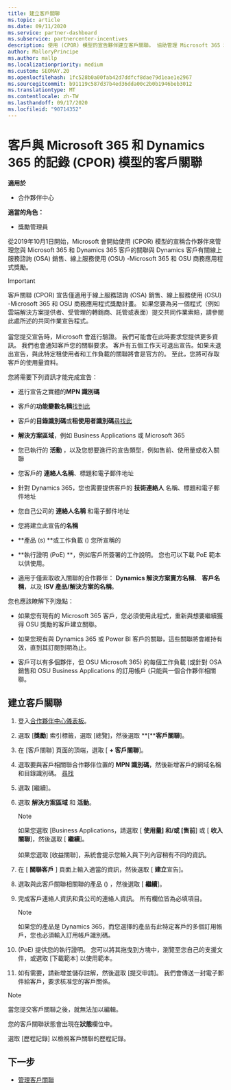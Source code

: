 ```yaml
---
title: 建立客戶關聯
ms.topic: article
ms.date: 09/11/2020
ms.service: partner-dashboard
ms.subservice: partnercenter-incentives
description: 使用 (CPOR) 模型的宣告夥伴建立客戶關聯。 協助管理 Microsoft 365 和 Dynamics 365 客戶的銷售、使用、& 獎勵。
author: MalloryPrincipe
ms.author: mallp
ms.localizationpriority: medium
ms.custom: SEOMAY.20
ms.openlocfilehash: 1fc528b0a00fab42d7ddfcf8dae79d1eae1e2967
ms.sourcegitcommit: b91119c587d37b4ed36dda00c2b0b1946beb3012
ms.translationtype: MT
ms.contentlocale: zh-TW
ms.lasthandoff: 09/17/2020
ms.locfileid: "90714352"
---
```

# <a name="customer-associations-via-the-claimed-partner-of-record-cpor-model-for-microsoft-365-and-dynamics-365"></a>客戶與 Microsoft 365 和 Dynamics 365 的記錄 (CPOR) 模型的客戶關聯

**適用於**

- 合作夥伴中心

**適當的角色：**

- 獎勵管理員

從2019年10月1日開始，Microsoft 會開始使用 (CPOR) 模型的宣稱合作夥伴來管理您與 Microsoft 365 和 Dynamics 365 客戶的關聯與 Dynamics 客戶有關線上服務諮詢 (OSA) 銷售、線上服務使用 (OSU) -Microsoft 365 和 OSU 商務應用程式獎勵。

>[!Important]
> 客戶關聯 (CPOR) 宣告僅適用于線上服務諮詢 (OSA) 銷售、線上服務使用 (OSU) -Microsoft 365 和 OSU 商務應用程式獎勵計畫。 如果您要為另一個程式（例如雲端解決方案提供者、受管理的轉銷商、託管或表面）提交共同作業索賠，請參閱此處所述的共同作業宣告程式。 <br><br>當您提交宣告時，Microsoft 會進行驗證。 我們可能會在此時要求您提供更多資訊。 我們也會通知客戶您的關聯要求。 客戶有五個工作天可退出宣告。如果未退出宣告，與此特定租使用者和工作負載的關聯將會是官方的。 至此，您將可存取客戶的使用量資料。 

您將需要下列資訊才能完成宣告：

- 進行宣告之實體的**MPN 識別碼**

- 客戶的**功能變數名稱**[找到此](find-domain-name.md)

- 客戶的**目錄識別碼**或**租使用者識別碼**[尋找此](find-domain-name.md)

- **解決方案區域**，例如 Business Applications 或 Microsoft 365

- 您已執行的 **活動** ，以及您想要進行的宣告類型，例如售前、使用量或收入關聯

- 您客戶的 **連絡人名稱**、標題和電子郵件地址

- 針對 Dynamics 365，您也需要提供客戶的 **技術連絡人** 名稱、標題和電子郵件地址

- 您自己公司的 **連絡人名稱** 和電子郵件地址

- 您將建立此宣告的**名稱**

- **產品 (s) **或工作負載 () 您所宣稱的

- **執行證明 (PoE) **，例如客戶所簽署的工作說明。 您也可以下載 PoE 範本以供使用。

- 適用于僅索取收入關聯的合作夥伴： **Dynamics 解決方案賣方名稱**、 **客戶名稱**，以及 **ISV 產品/解決方案的名稱**。 

您也應該瞭解下列幾點：

- 如果您有現有的 Microsoft 365 客戶，您必須使用此程式，重新與想要繼續獲得 OSU 獎勵的客戶建立關聯。

- 如果您現有與 Dynamics 365 或 Power BI 客戶的關聯，這些關聯將會維持有效，直到其訂閱到期為止。

- 客戶可以有多個夥伴，但 OSU Microsoft 365) 的每個工作負載 (或針對 OSA 銷售和 OSU Business Applications 的訂用帳戶 (只能與一個合作夥伴相關聯。

## <a name="create-a-customer-association"></a>建立客戶關聯

1. 登入[合作夥伴中心儀表板](https://partner.microsoft.com/dashboard/)。

2. 選取 [**獎勵**] 索引標籤，選取 [總覽]，然後選取 **[****客戶關聯**]。

3. 在 [客戶關聯] 頁面的頂端，選取 [ **+ 客戶關聯**]。

4. 選取要與客戶相關聯合作夥伴位置的 **MPN 識別碼**，然後新增客戶的網域名稱和目錄識別碼。 [尋找](find-domain-name.md)

5. 選取 [繼續]。

6. 選取 **解決方案區域** 和 **活動**。 

   >[!Note]
   >
   >如果您選取 [Business Applications，請選取 [ **使用量] 和/或 [售前**] 或 [ **收入關聯**]，然後選取 [ **繼續**]。 
   <br><br>如果您選取 [收益關聯]，系統會提示您輸入與下列內容稍有不同的資訊。

7. 在 [ **關聯客戶** ] 頁面上輸入適當的資訊，然後選取 [ **建立**宣告]。

8. 選取與此客戶關聯相關聯的產品 () ，然後選取 [ **繼續**]。

9. 完成客戶連絡人資訊和貴公司的連絡人資訊。 所有欄位皆為必填項目。 

   >[!NOTE]
   >如果您的產品是 Dynamics 365，而您選擇的產品有此特定客戶的多個訂用帳戶，您也必須輸入訂用帳戶識別碼。

10.  (PoE) 提供您的執行證明。 您可以將其拖曳到方塊中，瀏覽至您自己的支援文件，或選取 [下載範本] 以使用範本。 

11. 如有需要，請新增並儲存註解，然後選取 [提交申請]。 我們會傳送一封電子郵件給客戶，要求核准您的客戶關係。

   >[!NOTE]
   >當您提交客戶關聯之後，就無法加以編輯。

您的客戶關聯狀態會出現在**狀態**欄位中。

選取 [歷程記錄] 以檢視客戶關聯的歷程記錄。

## <a name="next-steps"></a>下一步

- [管理客戶關聯](incentives-manage-customer-associations.md)